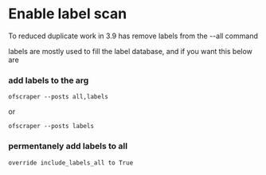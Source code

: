 # Enable label scan

To reduced duplicate work in 3.9 has remove labels from the --all command

labels are mostly used to fill the label database, and if you want this below are

### add labels to the arg

```
ofscraper --posts all,labels
```

or&#x20;

```
ofscraper --posts labels
```

### permentanely add labels to all

```
override include_labels_all to True
```

